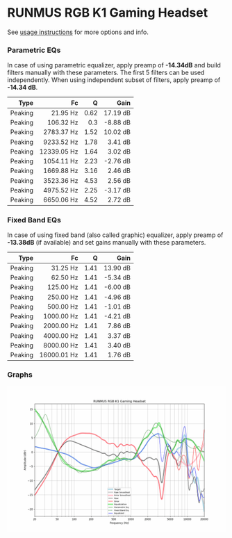 # RUNMUS RGB K1 Gaming Headset
See [usage instructions](https://github.com/jaakkopasanen/AutoEq#usage) for more options and info.

### Parametric EQs
In case of using parametric equalizer, apply preamp of **-14.34dB** and build filters manually
with these parameters. The first 5 filters can be used independently.
When using independent subset of filters, apply preamp of **-14.34 dB**.

| Type    | Fc          |    Q | Gain     |
|--------:|------------:|-----:|---------:|
| Peaking | 21.95 Hz    | 0.62 | 17.19 dB |
| Peaking | 106.32 Hz   | 0.3  | -8.88 dB |
| Peaking | 2783.37 Hz  | 1.52 | 10.02 dB |
| Peaking | 9233.52 Hz  | 1.78 | 3.41 dB  |
| Peaking | 12339.05 Hz | 1.64 | 3.02 dB  |
| Peaking | 1054.11 Hz  | 2.23 | -2.76 dB |
| Peaking | 1669.88 Hz  | 3.16 | 2.46 dB  |
| Peaking | 3523.36 Hz  | 4.53 | 2.56 dB  |
| Peaking | 4975.52 Hz  | 2.25 | -3.17 dB |
| Peaking | 6650.06 Hz  | 4.52 | 2.72 dB  |

### Fixed Band EQs
In case of using fixed band (also called graphic) equalizer, apply preamp of **-13.38dB**
(if available) and set gains manually with these parameters.

| Type    | Fc          |    Q | Gain     |
|--------:|------------:|-----:|---------:|
| Peaking | 31.25 Hz    | 1.41 | 13.90 dB |
| Peaking | 62.50 Hz    | 1.41 | -5.34 dB |
| Peaking | 125.00 Hz   | 1.41 | -6.00 dB |
| Peaking | 250.00 Hz   | 1.41 | -4.96 dB |
| Peaking | 500.00 Hz   | 1.41 | -1.01 dB |
| Peaking | 1000.00 Hz  | 1.41 | -4.21 dB |
| Peaking | 2000.00 Hz  | 1.41 | 7.86 dB  |
| Peaking | 4000.00 Hz  | 1.41 | 3.37 dB  |
| Peaking | 8000.00 Hz  | 1.41 | 3.40 dB  |
| Peaking | 16000.01 Hz | 1.41 | 1.76 dB  |

### Graphs
![](./RUNMUS%20RGB%20K1%20Gaming%20Headset.png)